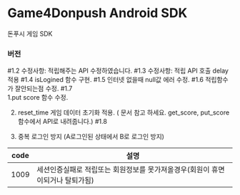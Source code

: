 # Game4Donpush Android SDK
돈푸시 게임 SDK


### 버전

#1.2
수정사항: 적립해주는 API 수정하였습니다.
#1.3 
수정사항: 적립 API 호출 delay적용
#1.4 
isLogined 함수 구현.
#1.5 
인터넷 없을때 null값 에러 수정.
#1.6 
적립함수가 잘안되는점 수정.
#1.7   
1.put score  함수 수정. 

2. reset_time 게임 데이터 초기화 적용. ( 문서 참고 하세요. get_score, put_score 함수에서 API로 내려줍니다.)
#1.8 
 
1. 중복 로그인 방지 (A로그인된 상태에서 B로 로그인 방지)

 
 
| code | 설명 |
|---|---|
| 1009 | 세션인증실패로 적립또는 회원정보를 못가져올경우(회원이 휴면이되거나 탈퇴가됨) |


 

